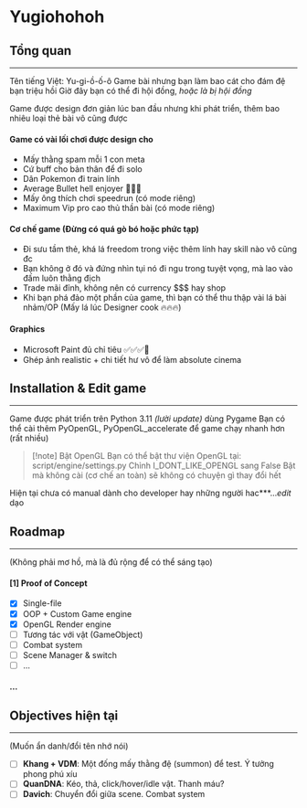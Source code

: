 # Yugiohohoh
## Tổng quan
---
Tên tiếng Việt: Yu-gi-ồ-ố-ô
Game bài nhưng bạn làm bao cát cho đám đệ bạn triệu hồi
Giờ đây bạn có thể đi hội đồng, _hoặc là bị hội đồng_

Game được design đơn giản lúc ban đầu nhưng khi phát triển, thêm bao nhiêu loại thẻ bài vô cũng được
#### Game có vài lối chơi được design cho
- Mấy thằng spam mỗi 1 con meta
- Cứ buff cho bản thân để đi solo
- Dân Pokemon đi train lính
- Average Bullet hell enjoyer 🗿🗿🗿 
- Mấy ông thích chơi speedrun (có mode riêng)
- Maximum Vip pro cao thủ thần bài (có mode riêng)

#### Cơ chế game (Đừng có quá gò bó hoặc phức tạp)
- Đi sưu tầm thẻ, khá lá freedom trong việc thêm lính hay skill nào vô cũng đc
- Bạn không ở đó và đứng nhìn tụi nó đi ngu trong tuyệt vọng, mà lao vào đấm luôn thằng địch
- Trade mãi đỉnh, không nên có currency $$$ hay shop
- Khi bạn phá đảo một phần của game, thì bạn có thể thu thập vài lá bài nhảm/OP
(Mấy lá lúc Designer cook 🔥🔥🔥)

#### Graphics
- Microsoft Paint đủ chỉ tiêu ✅✅✅💯
- Ghép ảnh realistic + chi tiết hư vô để làm absolute cinema

## Installation & Edit game
---
Game được phát triển trên Python 3.11 _(lười update)_ dùng Pygame
Bạn có thể cài thêm PyOpenGL, PyOpenGL_accelerate để game chạy nhanh hơn (rất nhiều)

> [!note] Bật OpenGL
> Bạn có thể bật thư viện OpenGL tại: script/engine/settings.py
> Chỉnh I_DONT_LIKE_OPENGL sang False
> Bật mà không cài (cơ chế an toàn) sẽ không có chuyện gì thay đổi hết

Hiện tại chưa có manual dành cho developer hay những người hac\*\*\*...*edit* dạo

## Roadmap
---
(Không phải mơ hồ, mà là đủ rộng để có thể sáng tạo)
#### \[1] Proof of Concept
- [x] Single-file
- [x] OOP + Custom Game engine
- [x] OpenGL Render engine
- [ ] Tương tác với vật (GameObject)
- [ ] Combat system
- [ ] Scene Manager & switch
- [ ] ...

#### ...

## Objectives hiện tại
---
(Muốn ẩn danh/đổi tên nhớ nói)
- [ ] **Khang + VDM**: Một đống mấy thằng đệ (summon) để test. Ý tưởng phong phú xíu
- [ ] **QuanDNA**: Kéo, thả, click/hover/idle vật. Thanh máu?
- [ ] **Davich**: Chuyển đổi giữa scene. Combat system
